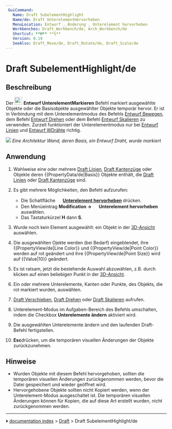 ```yaml
---
 GuiCommand:
   Name: Draft SubelementHighlight
   Name/de: Draft UnterelementHervorheben
   MenuLocation: Entwurf , Änderung , Unterelement hervorheben
   Workbenches: Draft_Workbench/de, Arch_Workbench/de
   Shortcut: **H** **S**
   Version: 0.19
   SeeAlso: Draft_Move/de, Draft_Rotate/de, Draft_Scale/de
---
```


# Draft SubelementHighlight/de



## Beschreibung

Der <img alt="" src=images/Draft_SubelementHighlight.svg  style="width:24px;"> **Entwurf UnterelementMarkieren** Befehl markiert ausgewählte Objekte oder die Basisobjekte ausgewählter Objekte temporär hervor. Er ist in Verbindung mit dem Unterelementmodus des Befehls [Entwurf Bewegen](Draft_Move/de.md), dem Befehl [Entwurf Drehen](Draft_Rotate/de.md) oder dem Befehl [Entwurf Skalieren](Draft_Scale/de.md) zu verwenden. Zurzeit funktioniert der Unterelementmodus nur bei [Entwurf Linien](Draft_Line/de.md) und [Entwurf WDrähte](Draft_Wire/de.md) richtig.

![](images/Draft_SubelementHighlight_example.png ) 
*Eine Architektur Wand, deren Basis, ein Entwurf Draht, wurde markiert*



## Anwendung

1.  Wahlweise eine oder mehrere [Draft Linien](Draft_Line/de.md), [Draft Kantenzüge](Draft_Wire/de.md) oder Objekte deren {{PropertyData/de|Basis}} Objekte enthält, die [Draft Linien](Draft_Line/de.md) oder [Draft Kantenzüge](Draft_Wire/de.md) sind.

2.  Es gibt mehrere Möglichkeiten, den Befehl aufzurufen:
    -   Die Schaltfläche **<img src="images/Draft_SubelementHighlight.svg" width=16px> [Unterelement hervorheben](Draft_SubelementHighlight/de.md)** drücken.
    -   Den Menüeintrag **Modification → <img src="images/Draft_SubelementHighlight.svg" width=16px> Unterelement hervorheben** auswählen.
    -   Das Tastaturkürzel **H** dann **S**.

3.  Wurde noch kein Element ausgewählt: ein Objekt in der [3D-Ansicht](3D_view/de.md) auswählen.

4.  Die ausgewählten Ojekte werden (bei Bedarf) eingeblendet, ihre {{PropertyView/de|Line Color}} und {{PropertyView/de|Point Color}} werden auf rot geändert und ihre {{PropertyView/de|Point Size}} wird auf {{Value|10}} geändert.

5.  Es ist ratsam, jetzt die bestehende Auswahl abzuwählen, z.B. durch klicken auf einen beliebigen Punkt in der [3D-Ansicht](3D_view/de.md).

6.  Ein oder mehrere Unterelemente, Kanten oder Punkte, des Objekts, die rot markiert wurden, auswählen.

7.  [Draft Verschieben](Draft_Move/de.md), [Draft Drehen](Draft_Rotate/de.md) oder [Draft Skalieren](Draft_Scale/de.md) aufrufen.

8.  Unterelement-Modus im Aufgaben-Bereich des Befehls umschalten, indem die Checkbox **Unterelemente ändern** aktiviert wird.

9.  Die ausgewählten Unterelemente ändern und den laufenden Draft-Befehl fertigstellen.

10. 
    **Esc**drücken, um die temporären visuellen Änderungen der Objekte zurückzunehmen.



## Hinweise

-   Wurden Objekte mit diesem Befehl hervorgehoben, sollten die temporären visuellen Änderungen zurückgenommen werden, bevor die Datei gespeichert und wieder geöffnet wird.
-   Hervorgehobene Objekte sollten nicht Kopiert werden, wenn der Unterelement-Modus ausgeschaltet ist. Die temporären visuellen Änderungen können für Kopien, die auf diese Art erstellt wurden, nicht zurückgenommen werden.



---
⏵ [documentation index](../README.md) > [Draft](Draft_Workbench.md) > Draft SubelementHighlight/de
